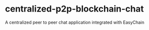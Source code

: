 # centralized-p2p-blockchain-chat
A centralized peer to peer chat application integrated with EasyChain
